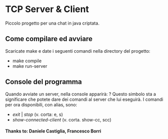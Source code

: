 # TCP Server & Client
Piccolo progetto per una chat in java criptata.

## Come compilare ed avviare
Scaricate make e date i seguenti comandi nella directory del progetto:
- make compile
- make run-server

## Console del programma
Quando avviate un server, nella console apparirà:
?
Questo simbolo sta a significare che potete dare dei comandi al server che lui eseguirà.
I comandi per ora disponibili, con alias, sono:
- *exit* | *stop* (v. corta: e, s)
- *show-connected-client* (v. corta. show-cc, scc)

#### Thanks to: Daniele Castiglia, Francesco Borri
